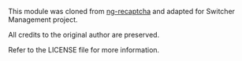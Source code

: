 This module was cloned from [ng-recaptcha](https://www.npmjs.com/package/ng-recaptcha) and adapted for Switcher Management project.

All credits to the original author are preserved.

Refer to the LICENSE file for more information.